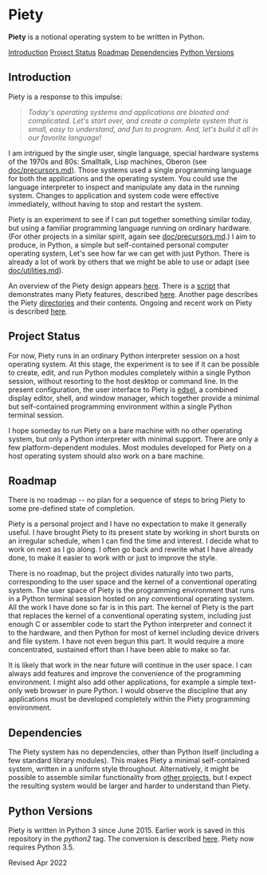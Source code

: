 
Piety
=====

**Piety** is a notional operating system to be written in Python.

[Introduction](#Introduction)
[Project Status](#Project-Status)
[Roadmap](#Roadmap)
[Dependencies](#Dependencies)
[Python Versions](#Python-Versions)

## Introduction ##

Piety is a response to this impulse:

> *Today's operating systems and applications are bloated and
> complicated.  Let's start over, and create a complete system that is
> small, easy to understand, and fun to program.  And, let's build it
> all in our favorite language!*

I am intrigued by the single user, single language, special hardware
systems of the 1970s and 80s: Smalltalk, Lisp machines, Oberon (see
[doc/precursors.md](doc/precursors.md)).   Those systems used a single
programming language for both the applications and the operating system.
You could use the language interpreter to inspect and manipulate any data
in the running system.  Changes to application and system code were
effective immediately, without having to stop and restart the system.

Piety is an experiment to see if I can put together something similar
today, but using a familiar programming language running on ordinary
hardware. (For other projects in a similar spirit, again see
[doc/precursors.md](doc/precursors.md).)  I aim to produce, in Python, a
simple but self-contained personal computer operating system,  Let's  see
how far we can get with just Python. There is already a lot of work by
others that we might be able to use or adapt (see
[doc/utilities.md](doc/utilities.md)).

An overview of the Piety design appears [here](doc/analogies.md).  There is
a [script](scripts/demo.py) that demonstrates many Piety features,
described [here](scripts/demo.md).   Another page describes the Piety
[directories](DIRECTORIES.md) and their contents. Ongoing and recent work
on Piety is described [here](BRANCH.md).

## Project Status ##

For now, Piety runs in an ordinary Python interpreter session on a host
operating system.   At this stage, the experiment is to see if it can be
possible to create, edit, and run Python modules completely within a
single Python session, without resorting to the host desktop or command
line.  In the present configuration, the user interface to Piety is
[edsel](editors/edsel.md), a combined  display editor, shell, and window
manager, which together provide a minimal but self-contained programming
environment within a single Python terminal session.

I hope someday to run Piety on a bare machine with no other
operating system, but only a Python interpreter with minimal support.
There are only a few platform-dependent modules.  Most modules developed
for Piety on a host operating system should also work on a bare machine.

## Roadmap ##

There is no roadmap -- no plan for a sequence of steps to bring Piety
to some pre-defined state of completion.

Piety is a personal project and I have no expectation to make it generally
useful.  I have brought Piety to its present state by working  in short
bursts on an irregular schedule, when I can find the time and interest.  I
decide what to work on next as I go along.  I often go back and rewrite
what I have already done, to make it easier to work with or just to
improve the style.

There is no roadmap, but the project divides naturally into two parts,
corresponding to the user space and the kernel of a conventional operating
system.  The user space of Piety is the programming environment that runs
in a Python terminal session hosted on any conventional operating system.
All the work I have done so far is in this part. The kernel of Piety is
the part that replaces the kernel of a conventional operating system,
including just enough C or assembler code to start the Python interpreter and
connect it to the hardware, and then Python for most of kernel including
device drivers and file system.  I have not even begun this part.
It would require a more concentrated, sustained effort than I have  been
able to make so far.

It is likely that work in the near future will continue in the user space.
I can always add features and improve the convenience of the programming
environment.  I might also add other applications, for example a simple
text-only web browser in pure Python.  I would observe the discipline that
any applications must be developed completely within the Piety programming
environment.

## Dependencies ##

The Piety system has no dependencies, other than Python itself
(including a few standard library modules).  This makes Piety a
minimal self-contained system, written in a uniform style throughout.
Alternatively, it might be possible to assemble similar functionality
from [other projects](doc/utilities.md), but I expect the resulting
system would be larger and harder to understand than Piety.

## Python Versions ##

Piety is written in Python 3 since June 2015.   Earlier work is saved in
this repository in the *python2* tag.  The conversion is described
[here](doc/python3.md).   Piety now requires Python 3.5.

Revised Apr 2022

